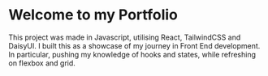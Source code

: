 # Welcome to my Portfolio

This project was made in Javascript, utilising React, TailwindCSS and DaisyUI. I built this as a showcase of my journey in Front End development. In particular, pushing my knowledge of hooks and states, while refreshing on flexbox and grid. 